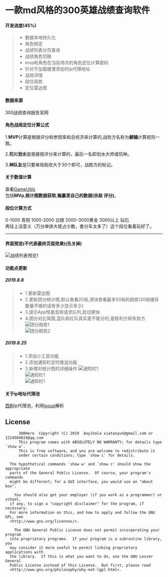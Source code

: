 # 一款md风格的300英雄战绩查询软件
#### 开发进度(45%)
> - 数据本地持久化
> - 角色绑定
> - 战绩列表分页查询
> - 战绩角色切换
> - mvp和角色在当前场次的角色定位计算密码
> - 针对于加载缓慢添加的ip代理地址
> - 战局详情
> - 段位局势
> - 定位雷达图
#### 数据来源
300战绩查询报告官网
#### 角色战局定位计算公式
1.**MVP**计算是根据评分和参团率和总经济来计算的,战败方名称为**躺输**计算规则一致。  

2.**坑**和**划水**是直接按评分来计算的，最后一名即划水大师或坑神。  

3.**神队友**是只要单局助攻大于30个即可，战胜方的标记。
#### 关于数值计算
查看[GameUtils](https://github.com/Aoyihala/300Hero/blob/master/app/src/main/java/com/example/evenalone/a300hero/utils/GameUtils.java)  
包括**MVp**,**统计图数据获取**,**输赢里自己的数据(杀敌 评分)**。
#### 段位计算方式
0-1000 青铜 1000-2000 白银 2000-3000黄金 3000以上 钻石  
再往上没意义（万分单排大佬占少数，套分车太多了）这个段位看着玩好了。
****
#### 界面预览(不代表最终页面效果)(先关掉)
![战绩列表预览1](https://github.com/Aoyihala/img/blob/master/300data/guaide.png?raw=true)  
#### 功能点更新
##### 2019.8.8
> - 1.更新雷达图
> - 2.更新团分统计图,默认查看20局,滑块查看最多50局的趋势(20局缓存数量不够的话有多少显示多少)
> - 3.提示App性能去除请求队列,启动更快
> - 4.团分对比简图,蓝队和红队其实是不能分的,是胜利方和失败方  
![团分趋势1](https://github.com/Aoyihala/img/blob/master/300data/power1.png?raw=true)  
![团分趋势2](https://github.com/Aoyihala/img/blob/master/300data/power2.png?raw=true)  
##### 2019.8.25
> - 1.添加小工具功能
> - 2.添加通知栏定时推送功能
> - 3.新增对统计图的详细操作
![通知栏1](https://github.com/Aoyihala/img/blob/master/300data/notify2.png?raw=true)  
![通知栏1](https://github.com/Aoyihala/img/blob/master/300data/notify1.png?raw=true)  
![通知栏1](https://github.com/Aoyihala/img/blob/master/300data/tool.png?raw=true)  
#### 关于ip地址代理池
[西刺](https://www.xicidaili.com)ip代理池，利用[jsoup](https://jsoup.org/download)解析
## License

          300Hero  Copyright (C) 2019  Aoyihala xiataoyun@gmail.com or 1214504624@qq.com
          This program comes with ABSOLUTELY NO WARRANTY; for details type `show w'.
          This is free software, and you are welcome to redistribute it
          under certain conditions; type `show c' for details.

      The hypothetical commands `show w' and `show c' should show the appropriate
      parts of the General Public License.  Of course, your program's commands
      might be different; for a GUI interface, you would use an "about box".

        You should also get your employer (if you work as a programmer) or school,
      if any, to sign a "copyright disclaimer" for the program, if necessary.
      For more information on this, and how to apply and follow the GNU GPL, see
      <http://www.gnu.org/licenses/>.

        The GNU General Public License does not permit incorporating your program
      into proprietary programs.  If your program is a subroutine library, you
      may consider it more useful to permit linking proprietary applications with
      the library.  If this is what you want to do, use the GNU Lesser General
      Public License instead of this License.  But first, please read
      <http://www.gnu.org/philosophy/why-not-lgpl.html>.
